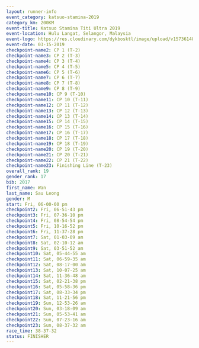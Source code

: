 ```yaml
---
layout: runner-info 
event_category: katsuo-stamina-2019 
category_km: 200KM 
event-title: Katsuo Stamina Titi Ultra 2019 
event-location: Hulu Langat, Selangor, Malaysia 
event-logo: https://res.cloudinary.com/dykbosktl/image/upload/v1573614825/Logo/Logo_p7ft6n.png
event-date: 03-15-2019 
checkpoint-name2: CP 1 (T-2) 
checkpoint-name3: CP 2 (T-3) 
checkpoint-name4: CP 3 (T-4) 
checkpoint-name5: CP 4 (T-5) 
checkpoint-name6: CP 5 (T-6) 
checkpoint-name7: CP 6 (T-7) 
checkpoint-name8: CP 7 (T-8) 
checkpoint-name9: CP 8 (T-9) 
checkpoint-name10: CP 9 (T-10) 
checkpoint-name11: CP 10 (T-11) 
checkpoint-name12: CP 11 (T-12) 
checkpoint-name13: CP 12 (T-13) 
checkpoint-name14: CP 13 (T-14) 
checkpoint-name15: CP 14 (T-15) 
checkpoint-name16: CP 15 (T-16) 
checkpoint-name17: CP 16 (T-17) 
checkpoint-name18: CP 17 (T-18) 
checkpoint-name19: CP 18 (T-19) 
checkpoint-name20: CP 19 (T-20) 
checkpoint-name21: CP 20 (T-21) 
checkpoint-name22: CP 21 (T-22) 
checkpoint-name23: Finishing Line (T-23) 
overall_rank: 19
gender_rank: 17
bib: 2017
first_name: Wan
last_name: Sau Leong
gender: M
start: Fri, 06-00-00 pm
checkpoint2: Fri, 06-51-43 pm
checkpoint3: Fri, 07-36-10 pm
checkpoint4: Fri, 08-54-54 pm
checkpoint5: Fri, 10-16-52 pm
checkpoint6: Fri, 11-37-28 pm
checkpoint7: Sat, 01-03-09 am
checkpoint8: Sat, 02-10-12 am
checkpoint9: Sat, 03-51-52 am
checkpoint10: Sat, 05-44-55 am
checkpoint11: Sat, 06-59-35 am
checkpoint12: Sat, 08-17-00 am
checkpoint13: Sat, 10-07-25 am
checkpoint14: Sat, 11-36-48 am
checkpoint15: Sat, 02-21-38 pm
checkpoint16: Sat, 05-58-36 pm
checkpoint17: Sat, 08-33-34 pm
checkpoint18: Sat, 11-21-56 pm
checkpoint19: Sun, 12-53-26 am
checkpoint20: Sun, 03-18-09 am
checkpoint21: Sun, 05-53-41 am
checkpoint22: Sun, 07-23-16 am
checkpoint23: Sun, 08-37-32 am
race_time: 38-37-32
status: FINISHER
---
```

